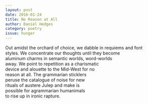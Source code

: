 ```yaml
---
layout: post 
date: 2016-01-24
title: No Reason at All
author: Daniel Hedges
category: poetry
issue: hunger
---
```

Out amidst the orchard of choice, we dabble in requiems and font  
styles. We concentrate our thoughts until they become  
aluminum charms in semantic worlds, word-worlds  
away. We point to repetition as a charismatic  
device and alouette to the Mid-West for no  
reason at all. The grammarian sticklers  
peruse the catalogue of noise for new  
rituals of austere Julep and make is  
possible for agrammarian humanimals  
to rise up in ironic rapture.